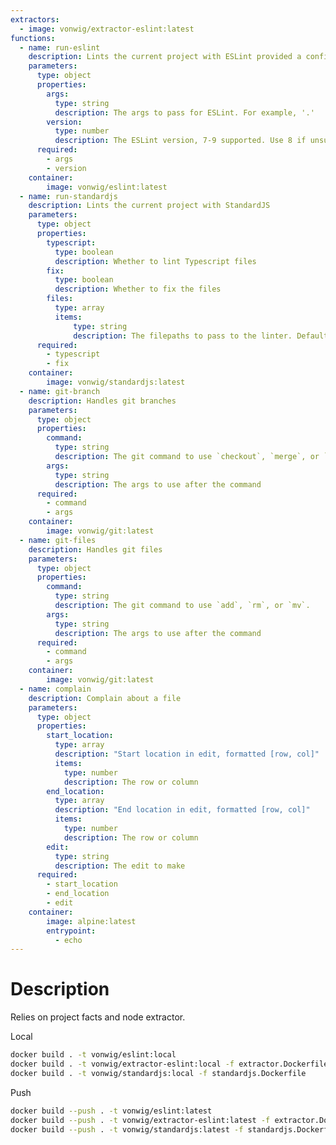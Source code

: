 ```yaml
---
extractors:
  - image: vonwig/extractor-eslint:latest
functions:
  - name: run-eslint
    description: Lints the current project with ESLint provided a config file already exists. If a config file does not exist, use StandardJS.
    parameters:
      type: object
      properties:
        args:
          type: string
          description: The args to pass for ESLint. For example, '.'
        version: 
          type: number
          description: The ESLint version, 7-9 supported. Use 8 if unsure.
      required:
        - args
        - version
    container:
        image: vonwig/eslint:latest
  - name: run-standardjs
    description: Lints the current project with StandardJS
    parameters:
      type: object
      properties:
        typescript:
          type: boolean
          description: Whether to lint Typescript files
        fix:
          type: boolean
          description: Whether to fix the files
        files:
          type: array
          items:
              type: string
              description: The filepaths to pass to the linter. Defaults to .
      required:
        - typescript
        - fix
    container:
        image: vonwig/standardjs:latest
  - name: git-branch
    description: Handles git branches
    parameters:
      type: object
      properties:
        command:
          type: string
          description: The git command to use `checkout`, `merge`, or `branch`.
        args:
          type: string
          description: The args to use after the command
      required:
        - command
        - args
    container:
        image: vonwig/git:latest
  - name: git-files
    description: Handles git files
    parameters:
      type: object
      properties:
        command:
          type: string
          description: The git command to use `add`, `rm`, or `mv`.
        args:
          type: string
          description: The args to use after the command
      required:
        - command
        - args
    container:
        image: vonwig/git:latest
  - name: complain
    description: Complain about a file
    parameters:
      type: object
      properties:
        start_location:
          type: array
          description: "Start location in edit, formatted [row, col]"
          items:
            type: number
            description: The row or column
        end_location:
          type: array
          description: "End location in edit, formatted [row, col]"
          items:
            type: number
            description: The row or column
        edit:
          type: string
          description: The edit to make
      required:
        - start_location
        - end_location
        - edit
    container:
        image: alpine:latest
        entrypoint:
          - echo
---
```


# Description

Relies on project facts and node extractor.

Local

```sh
docker build . -t vonwig/eslint:local
docker build . -t vonwig/extractor-eslint:local -f extractor.Dockerfile
docker build . -t vonwig/standardjs:local -f standardjs.Dockerfile
```

Push

```sh
docker build --push . -t vonwig/eslint:latest
docker build --push . -t vonwig/extractor-eslint:latest -f extractor.Dockerfile
docker build --push . -t vonwig/standardjs:latest -f standardjs.Dockerfile
```

